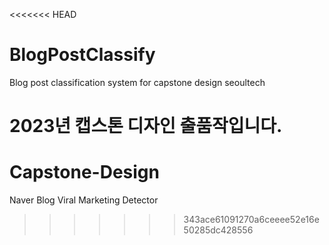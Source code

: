 <<<<<<< HEAD
# BlogPostClassify
Blog post classification system for capstone design seoultech

2023년 캡스톤 디자인 출품작입니다.
=======
# Capstone-Design
Naver Blog Viral Marketing Detector
>>>>>>> 343ace61091270a6ceeee52e16e50285dc428556
